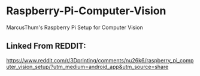 # Raspberry-Pi-Computer-Vision
MarcusThum's Raspberry Pi Setup for Computer Vision

## Linked From REDDIT: 
https://www.reddit.com/r/3Dprinting/comments/nu26k6/raspberry_pi_computer_vision_setup/?utm_medium=android_app&utm_source=share
